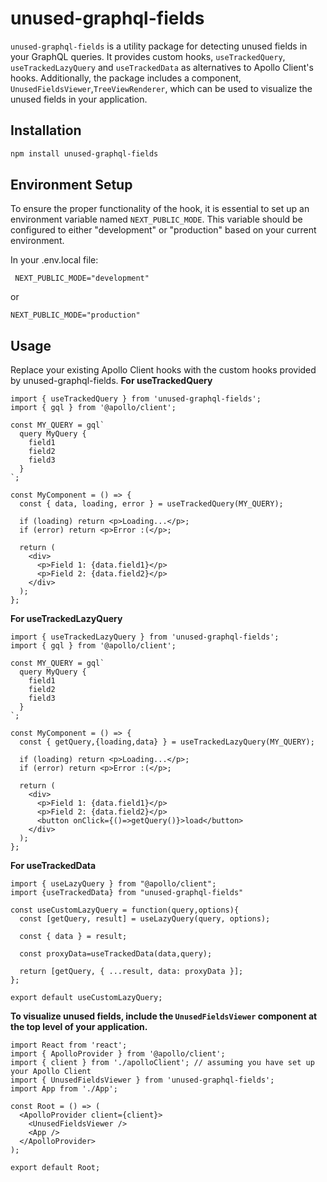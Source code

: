 # unused-graphql-fields


`unused-graphql-fields` is a utility package for detecting unused fields in your GraphQL queries. It provides custom hooks, `useTrackedQuery`, `useTrackedLazyQuery` and `useTrackedData` as alternatives to Apollo Client's hooks. Additionally, the package includes a component, `UnusedFieldsViewer`,`TreeViewRenderer`, which can be used to visualize the unused fields in your application.

## Installation

```sh
npm install unused-graphql-fields
```
## Environment Setup
To ensure the proper functionality of the hook, it is essential to set up an environment variable named `NEXT_PUBLIC_MODE`. This variable should be configured to either "development" or "production" based on your current environment.

In your .env.local file:
```
 NEXT_PUBLIC_MODE="development"
```
or
```
NEXT_PUBLIC_MODE="production"
```

## Usage
Replace your existing Apollo Client hooks with the custom hooks provided by unused-graphql-fields.
**For useTrackedQuery**
```
import { useTrackedQuery } from 'unused-graphql-fields';
import { gql } from '@apollo/client';

const MY_QUERY = gql`
  query MyQuery {
    field1
    field2
    field3
  }
`;

const MyComponent = () => {
  const { data, loading, error } = useTrackedQuery(MY_QUERY);

  if (loading) return <p>Loading...</p>;
  if (error) return <p>Error :(</p>;

  return (
    <div>
      <p>Field 1: {data.field1}</p>
      <p>Field 2: {data.field2}</p>
    </div>
  );
};
```
**For useTrackedLazyQuery**
```
import { useTrackedLazyQuery } from 'unused-graphql-fields';
import { gql } from '@apollo/client';

const MY_QUERY = gql`
  query MyQuery {
    field1
    field2
    field3
  }
`;

const MyComponent = () => {
  const { getQuery,{loading,data} } = useTrackedLazyQuery(MY_QUERY);

  if (loading) return <p>Loading...</p>;
  if (error) return <p>Error :(</p>;

  return (
    <div>
      <p>Field 1: {data.field1}</p>
      <p>Field 2: {data.field2}</p>
      <button onClick={()=>getQuery()}>load</button>
    </div>
  );
};
```
**For useTrackedData** 
```
import { useLazyQuery } from "@apollo/client";
import {useTrackedData} from "unused-graphql-fields"

const useCustomLazyQuery = function(query,options){
  const [getQuery, result] = useLazyQuery(query, options);

  const { data } = result;

  const proxyData=useTrackedData(data,query);

  return [getQuery, { ...result, data: proxyData }];
};

export default useCustomLazyQuery;

```

**To visualize unused fields, include the `UnusedFieldsViewer` component at the top level of your application.**
```
import React from 'react';
import { ApolloProvider } from '@apollo/client';
import { client } from './apolloClient'; // assuming you have set up your Apollo Client
import { UnusedFieldsViewer } from 'unused-graphql-fields';
import App from './App';

const Root = () => (
  <ApolloProvider client={client}>
    <UnusedFieldsViewer />
    <App />
  </ApolloProvider>
);

export default Root;
```